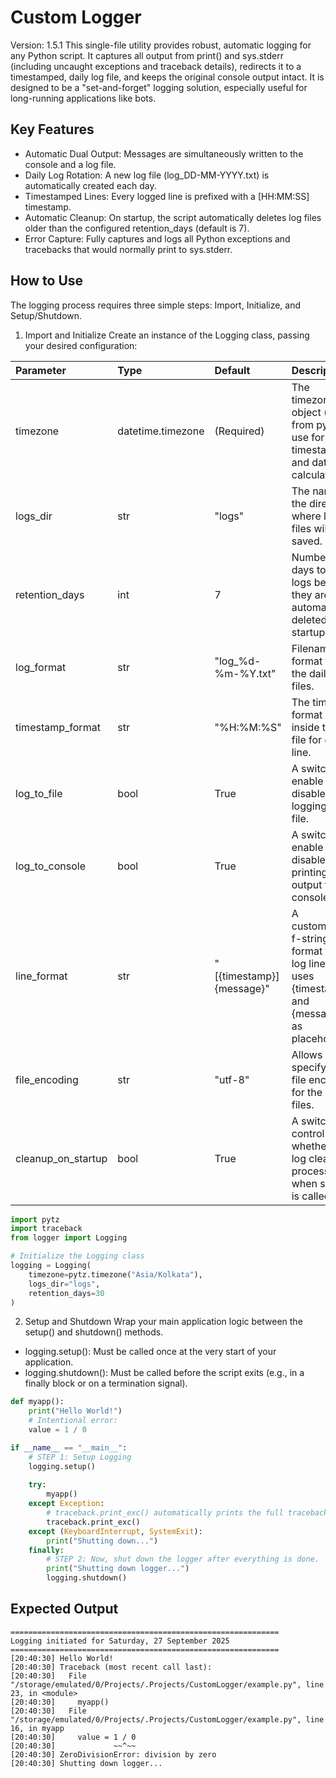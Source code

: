 # Custom Logger
Version: 1.5.1
This single-file utility provides robust, automatic logging for any Python script. It captures all output from print() and sys.stderr (including uncaught exceptions and traceback details), redirects it to a timestamped, daily log file, and keeps the original console output intact. It is designed to be a "set-and-forget" logging solution, especially useful for long-running applications like bots.

## Key Features
 * Automatic Dual Output: Messages are simultaneously written to the console and a log file.
 * Daily Log Rotation: A new log file (log_DD-MM-YYYY.txt) is automatically created each day.
 * Timestamped Lines: Every logged line is prefixed with a [HH:MM:SS] timestamp.
 * Automatic Cleanup: On startup, the script automatically deletes log files older than the configured retention_days (default is 7).
 * Error Capture: Fully captures and logs all Python exceptions and tracebacks that would normally print to sys.stderr.

## How to Use
The logging process requires three simple steps: Import, Initialize, and Setup/Shutdown.
1. Import and Initialize
Create an instance of the Logging class, passing your desired configuration:

Parameter           | Type               | Default                    | Description                                                                                            |
:------------------ | :----------------- | :------------------------- | :----------------------------------------------------------------------------------------------------- |
timezone            | datetime.timezone  | (Required)                 | The timezone object (e.g., from pytz) to use for all timestamps and date calculations.                 |
logs_dir            | str                | "logs"                     | The name of the directory where log files will be saved.                                               |
retention_days      | int                | 7                          | Number of days to keep logs before they are automatically deleted on startup.                          |
log_format          | str                | "log_%d-%m-%Y.txt"         | Filename format for the daily log files.                                                               |
timestamp_format    | str                | "%H:%M:%S"                 | The time format used inside the log file for each line.                                                |
log_to_file         | bool               | True                       | A switch to enable or disable logging to a file.                                                       |
log_to_console      | bool               | True                       | A switch to enable or disable printing output to the console.                                          |
line_format         | str                | "[{timestamp}] {message}"  | A customizable f-string like format for log lines. It uses {timestamp} and {message} as placeholders.  |
file_encoding       | str                | "utf-8"                    | Allows you to specify the file encoding for the log files.                                             |
cleanup_on_startup  | bool               | True                       | A switch to control whether the log cleanup process runs when setup() is called.                       |

```python
import pytz
import traceback
from logger import Logging

# Initialize the Logging class
logging = Logging(
    timezone=pytz.timezone("Asia/Kolkata"),
    logs_dir="logs",
    retention_days=30
)
```

2. Setup and Shutdown
Wrap your main application logic between the setup() and shutdown() methods.
 * logging.setup(): Must be called once at the very start of your application.
 * logging.shutdown(): Must be called before the script exits (e.g., in a finally block or on a termination signal).

```python
def myapp():
    print("Hello World!")
    # Intentional error:
    value = 1 / 0

if __name__ == "__main__":
    # STEP 1: Setup Logging
    logging.setup()
    
    try:
        myapp()
    except Exception:
        # traceback.print_exc() automatically prints the full traceback
        traceback.print_exc()
    except (KeyboardInterrupt, SystemExit):
        print("Shutting down...")
    finally:
        # STEP 2: Now, shut down the logger after everything is done.
        print("Shutting down logger...")
        logging.shutdown()
```

## Expected Output
```
============================================================
Logging initiated for Saturday, 27 September 2025
============================================================
[20:40:30] Hello World!
[20:40:30] Traceback (most recent call last):
[20:40:30]   File "/storage/emulated/0/Projects/.Projects/CustomLogger/example.py", line 23, in <module>
[20:40:30]     myapp()
[20:40:30]   File "/storage/emulated/0/Projects/.Projects/CustomLogger/example.py", line 16, in myapp
[20:40:30]     value = 1 / 0
[20:40:30]             ~~^~~
[20:40:30] ZeroDivisionError: division by zero
[20:40:30] Shutting down logger...
```